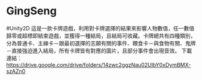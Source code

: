 # GingSeng
#Unity2D
這是一款卡牌遊戲，利用對卡牌選擇的結果來影響人物數值，任一數值歸零或超標即結束遊戲，並獲得一種結局，且結局可收藏。卡牌總共有四種類別，分為普通卡、主線卡－跟最初選擇的志願有關的事件、餵食卡－與食物有關、鬼牌－直接強迫進入結局，所有卡牌皆有對應的圖片，且部分事件會出現音效。
下載連結：https://drive.google.com/drive/folders/14zwc2ggzNau02UlbY0xDymBMX-szAZn0

